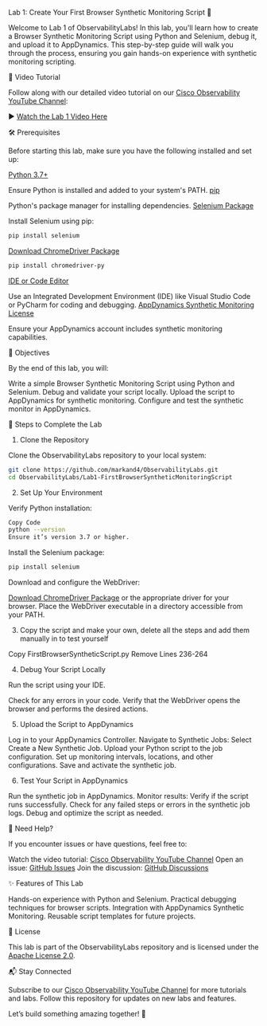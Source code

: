 
Lab 1: Create Your First Browser Synthetic Monitoring Script 🧪

Welcome to Lab 1 of ObservabilityLabs! In this lab, you'll learn how to create a Browser Synthetic Monitoring Script using Python and Selenium, debug it, and upload it to AppDynamics. This step-by-step guide will walk you through the process, ensuring you gain hands-on experience with synthetic monitoring scripting.



🎥 Video Tutorial

Follow along with our detailed video tutorial on our [Cisco Observability YouTube Channel](https://youtu.be/XzE4_croAcU):

▶️ [Watch the Lab 1 Video Here](https://youtu.be/XzE4_croAcU)



🛠 Prerequisites

Before starting this lab, make sure you have the following installed and set up:


[Python 3.7+](https://www.python.org/downloads/)

Ensure Python is installed and added to your system's PATH.
[pip](https://pip.pypa.io/en/stable/installation/)

Python's package manager for installing dependencies.
[Selenium Package](https://pypi.org/project/selenium/)

Install Selenium using pip:
```bash
pip install selenium
```
[Download ChromeDriver Package](https://pypi.org/project/chromedriver-py/)
```bash
pip install chromedriver-py
```

[IDE or Code Editor](https://code.visualstudio.com/)

Use an Integrated Development Environment (IDE) like Visual Studio Code or PyCharm for coding and debugging.
[AppDynamics Synthetic Monitoring License](https://docs.appdynamics.com/appd/24.x/latest/en/splunk-appdynamics-licensing/license-entitlements-and-restrictions)

Ensure your AppDynamics account includes synthetic monitoring capabilities.


🚀 Objectives

By the end of this lab, you will:


Write a simple Browser Synthetic Monitoring Script using Python and Selenium.
Debug and validate your script locally.
Upload the script to AppDynamics for synthetic monitoring.
Configure and test the synthetic monitor in AppDynamics.



🔧 Steps to Complete the Lab

1. Clone the Repository

Clone the ObservabilityLabs repository to your local system:


```bash
git clone https://github.com/markand4/ObservabilityLabs.git
cd ObservabilityLabs/Lab1-FirstBrowserSyntheticMonitoringScript
```

2. Set Up Your Environment

Verify Python installation:

```bash
Copy Code
python --version
Ensure it’s version 3.7 or higher.
```

Install the Selenium package:

```bash
pip install selenium
```

Download and configure the WebDriver:

[Download ChromeDriver Package](https://pypi.org/project/chromedriver-py/) or the appropriate driver for your browser.
Place the WebDriver executable in a directory accessible from your PATH.


3. Copy the script and make your own, delete all the steps and add them manually in to test yourself

Copy FirstBrowserSyntheticScript.py
Remove Lines 236-264

4. Debug Your Script Locally

Run the script using your IDE.

Check for any errors in your code.
Verify that the WebDriver opens the browser and performs the desired actions.


5. Upload the Script to AppDynamics

Log in to your AppDynamics Controller.
Navigate to Synthetic Jobs:
Select Create a New Synthetic Job.
Upload your Python script to the job configuration.
Set up monitoring intervals, locations, and other configurations.
Save and activate the synthetic job.


6. Test Your Script in AppDynamics

Run the synthetic job in AppDynamics.
Monitor results:
Verify if the script runs successfully.
Check for any failed steps or errors in the synthetic job logs.
Debug and optimize the script as needed.


📢 Need Help?

If you encounter issues or have questions, feel free to:


Watch the video tutorial: [Cisco Observability YouTube Channel](https://youtu.be/XzE4_croAcU)
Open an issue: [GitHub Issues](../../issues)
Join the discussion: [GitHub Discussions](../../discussions)


✨ Features of This Lab

Hands-on experience with Python and Selenium.
Practical debugging techniques for browser scripts.
Integration with AppDynamics Synthetic Monitoring.
Reusable script templates for future projects.


📜 License

This lab is part of the ObservabilityLabs repository and is licensed under the [Apache License 2.0](../../LICENSE).



📬 Stay Connected

Subscribe to our [Cisco Observability YouTube Channel](https://www.youtube.com/@CiscoObservability) for more tutorials and labs.
Follow this repository for updates on new labs and features.


Let’s build something amazing together! 🚀
